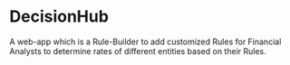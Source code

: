 # DecisionHub
A web-app which is a Rule-Builder to add customized Rules for Financial Analysts to determine rates of different entities based on their Rules.
